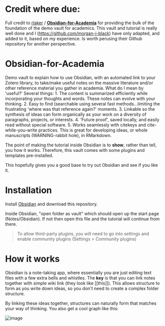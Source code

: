 # Credit where due:
Full credit to [rlaker](https://github.com/rlaker) / **[Obsidian-for-Academia](https://github.com/rlaker/Obsidian-for-Academia)** for providing the bulk of the foundation of the demo vault for academics.  This vault and tutorial is really well done and I (https://github.com/morgan-j-black) have only adapted, and added to it, based on my experience.  Is worth perusing their Github repository for another perspective.


# Obsidian-for-Academia
Demo vault to explain how to use Obsidian, with an automated link to your Zotero library, to take/make useful notes on the massive literature and/or other reference material you gather in academia.  What do I mean by 'useful?'  Several things:  1. The content is summarized efficiently while incorporating your thoughts and words. These notes can evolve with your thinking. 2. Easy to find (searchable using several fast methods...limiting the frustrating 'where was that reference again?' moments. 3. Linkable so the synthesis of ideas can form organically as your work on a diversity of paragraphs, projects, or interests. 4. 'Future proof', saved locally, and easily read without special software. 5. Works seamlessly with citekeys and cite-while-you-write practices.  This is great for developing ideas, or whole manuscripts (WARNING-rabbit hole), in RMarkdown.

The point of making the tutorial inside Obsidian is to **show**, rather than tell, you how it works. Therefore, this vault comes with some plugins and templates pre-installed.

This hopefully gives you a good base to try out Obsidian and see if you like it.

# Installation

Install [Obsidian](https://obsidian.md/) and download this repository.

Inside Obsidian, "open folder as vault" which should open up the start page (Notes/Obsidian). If not then open this file and the tutorial will continue from there.

> To allow third-party plugins, you will need to go into settings and enable community plugins (Settings > Community plugins)

# How it works

Obsidian is a note-taking app, where essentially you are just editing text files with a few extra bells and whistles. The **key** is that you can link notes together with simple wiki link (they look like [[this]]). This allows structure to form as you write down ideas, so you don't need to create a complex folder structure.

By linking these ideas together, structures can naturally form that matches your way of thinking. You also get a cool graph like this:

![image](https://user-images.githubusercontent.com/20686171/215801312-108d29fe-7b18-4ff3-b554-dce3c7a0876d.png)


